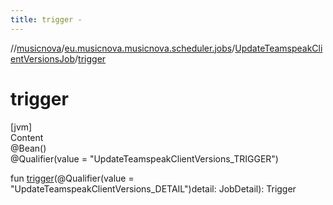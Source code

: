 ```yaml
---
title: trigger -
---
```

//[musicnova](../../index.md)/[eu.musicnova.musicnova.scheduler.jobs](../index.md)/[UpdateTeamspeakClientVersionsJob](index.md)/[trigger](trigger.md)



# trigger  
[jvm]  
Content  
@Bean()  
@Qualifier(value = "UpdateTeamspeakClientVersions_TRIGGER")  
  
fun [trigger](trigger.md)(@Qualifier(value = "UpdateTeamspeakClientVersions_DETAIL")detail: JobDetail): Trigger  




